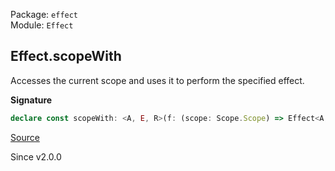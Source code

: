 Package: `effect`<br />
Module: `Effect`<br />

## Effect.scopeWith

Accesses the current scope and uses it to perform the specified effect.

**Signature**

```ts
declare const scopeWith: <A, E, R>(f: (scope: Scope.Scope) => Effect<A, E, R>) => Effect<A, E, R | Scope.Scope>
```

[Source](https://github.com/Effect-TS/effect/tree/main/packages/effect/src/Effect.ts#L5871)

Since v2.0.0
